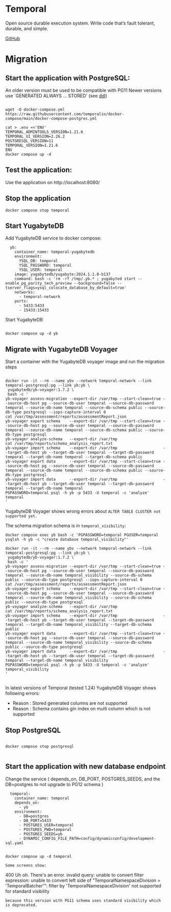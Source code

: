 # Temporal

Open source durable execution system. Write code that’s fault tolerant, durable, and simple.

[GitHub](https://github.com/temporalio/temporal)

# Migration

## Start the application with PostgreSQL:

An older version must be used to be compatible with PG11
Newer versions use `GENERATED ALWAYS ... STORED' (see [ddl](https://github.com/temporalio/temporal/blob/release/v1.21.x/schema/postgresql/v12/visibility/schema.sql#L32))

```

wget -O docker-compose.yml https://raw.githubusercontent.com/temporalio/docker-compose/main/docker-compose-postgres.yml

cat > .env <<'ENV'
TEMPORAL_ADMINTOOLS_VERSION=1.21.6
TEMPORAL_UI_VERSION=2.26.2
POSTGRESQL_VERSION=11
TEMPORAL_VERSION=1.21.6
ENV
docker compose up -d

```
## Test the application:

Use the application on http://localhost:8080/

## Stop the application
```
docker compose stop temporal

```

## Start YugabyteDB

Add YugabyteDB service to docker compose:
```
  yb:
    container_name: temporal-yugabytedb
    environment:
      YSQL_DB: temporal
      YSQL_PASSWORD: temporal
      YSQL_USER: temporal
    image: yugabytedb/yugabyte:2024.1.1.0-b137
    command: bash -c 'rm -rf /tmp/.yb.* ; yugabyted start --enable_pg_parity_tech_preview --background=false --tserver_flags=ysql_colocate_database_by_default=true'
    networks:
      - temporal-network
    ports:
      - 5433:5433
      - 15433:15433

```
Start YugabyteDB
```

docker compose up -d yb 

```

## Migrate with YugabyteDB Voyager
Start a container with the YugabyteDB voyager image and run the migration steps

```

docker run -it --rm --name ybv --network temporal-network --link temporal-postgresql:pg --link yb:yb \
 yugabytedb/yb-voyager:1.7.2 \
 bash -c '
yb-voyager assess-migration --export-dir /var/tmp --start-clean=true --source-db-host pg --source-db-user temporal --source-db-password temporal --source-db-name temporal --source-db-schema public --source-db-type postgresql --iops-capture-interval 0
cat /var/tmp/assessment/reports/assessmentReport.json
yb-voyager export schema    --export-dir /var/tmp --start-clean=true --source-db-host pg --source-db-user temporal --source-db-password temporal --source-db-name temporal --source-db-schema public --source-db-type postgresql
yb-voyager analyze-schema   --export-dir /var/tmp
cat /var/tmp/reports/schema_analysis_report.txt
yb-voyager import schema    --export-dir /var/tmp                    --target-db-host yb --target-db-user temporal --target-db-password temporal --target-db-name temporal --target-db-schema public
yb-voyager export data      --export-dir /var/tmp --start-clean=true --source-db-host pg --source-db-user temporal --source-db-password temporal --source-db-name temporal --source-db-schema public --source-db-type postgresql
yb-voyager import data      --export-dir /var/tmp                    --target-db-host yb --target-db-user temporal --target-db-password temporal --target-db-name temporal
PGPASSWORD=temporal psql -h yb -p 5433 -U temporal -c 'analyze' temporal
'

```

YugabyteDB Voyager shows wrong errors about `ALTER TABLE CLUSTER not supported yet.`

The schema migration schema is in `temporal_visibility`:

```
docker compose exec yb bash -c 'PGPASSWORD=temporal PGUSER=temporal ysqlsh -h yb -c "create database temporal_visibility"'

docker run -it --rm --name ybv --network temporal-network --link temporal-postgresql:pg --link yb:yb \
 yugabytedb/yb-voyager:1.7.2 \
 bash -c '
yb-voyager assess-migration --export-dir /var/tmp --start-clean=true --source-db-host pg --source-db-user temporal --source-db-password temporal --source-db-name temporal_visibility --source-db-schema public --source-db-type postgresql --iops-capture-interval 0
cat /var/tmp/assessment/reports/assessmentReport.json
yb-voyager export schema    --export-dir /var/tmp --start-clean=true --source-db-host pg --source-db-user temporal --source-db-password temporal --source-db-name temporal_visibility --source-db-schema public --source-db-type postgresql
yb-voyager analyze-schema   --export-dir /var/tmp
cat /var/tmp/reports/schema_analysis_report.txt
yb-voyager import schema    --export-dir /var/tmp                    --target-db-host yb --target-db-user temporal --target-db-password temporal --target-db-name temporal_visibility --target-db-schema public
yb-voyager export data      --export-dir /var/tmp --start-clean=true --source-db-host pg --source-db-user temporal --source-db-password temporal --source-db-name temporal_visibility --source-db-schema public --source-db-type postgresql
yb-voyager import data      --export-dir /var/tmp                    --target-db-host yb --target-db-user temporal --target-db-password temporal --target-db-name temporal_visibility
PGPASSWORD=temporal psql -h yb -p 5433 -U temporal -c 'analyze' temporal_visibility
'
 
```
In latest versions of Temporal (tested 1.24) YugabyteDB Voyager shows following errors:
- Reason          : Stored generated columns are not supported
- Reason          : Schema contains gin index on multi column which is not supported


## Stop PostgreSQL

```

docker compose stop postgresql


```

## Start the application with new database endpoint

Change the service ( depends_on, DB_PORT, POSTGRES_SEEDS, and the DB=postgres to not upgrade to PG12 schema )

```
  temporal:
    container_name: temporal
    depends_on:
      - yb
    environment:
      - DB=postgres
      - DB_PORT=5433
      - POSTGRES_USER=temporal
      - POSTGRES_PWD=temporal
      - POSTGRES_SEEDS=yb
      - DYNAMIC_CONFIG_FILE_PATH=config/dynamicconfig/development-sql.yaml

```

```

docker compose up -d temporal

Some screens show: 
```
400
Uh oh. There's an error.
invalid query: unable to convert filter expression: unable to convert left side of "TemporalNamespaceDivision = 'TemporalBatcher'": filter by 'TemporalNamespaceDivision' not supported for standard visibility
```
because this version with PG11 schema uses standard visibility which is deprecated.

